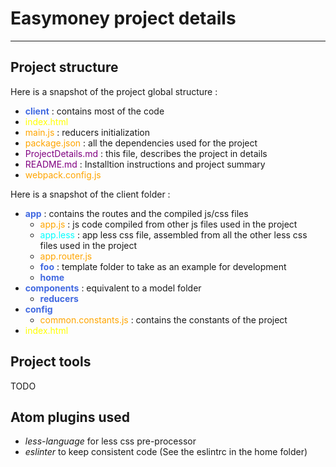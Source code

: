 # Easymoney project details
-----

## Project structure

Here is a snapshot of the project global structure :


  - **<span style="color:royalblue">client</span>** : contains most of the code
  - <span style="color:yellow">index.html</span>
  - <span style="color:orange">main.js</span> : reducers initialization
  - <span style="color:orange">package.json</span> : all the dependencies used for the project
  - <span style="color:purple">ProjectDetails.md</span> : this file, describes the project in details
  - <span style="color:purple">README.md</span> : Installtion instructions and project summary
  - <span style="color:orange">webpack.config.js</span>

Here is a snapshot of the client folder :

  - **<span style="color:royalblue">app</span>** : contains the routes and the compiled js/css files
    - <span style="color:orange">app.js</span> : js code compiled from other js files used in the project
    - <span style="color:cyan">app.less</span> : app less css file, assembled from all the other less css files used in the project
    - <span style="color:orange">app.router.js</span>
    - **<span style="color:royalblue">foo</span>** : template folder to take as an example for development
    - **<span style="color:royalblue">home</span>**
  - **<span style="color:royalblue">components</span>** : equivalent to a model folder
    - **<span style="color:royalblue">reducers</span>**
  - **<span style="color:royalblue">config</span>**
    - <span style="color:orange">common.constants.js</span> : contains the constants of the project
  - <span style="color:yellow">index.html</span>

## Project tools

TODO

## Atom plugins used
  - *less-language* for less css pre-processor
  - *eslinter* to keep consistent code (See the eslintrc in the home folder)  
